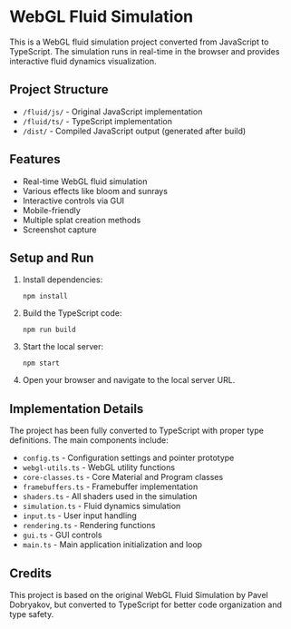 # WebGL Fluid Simulation

This is a WebGL fluid simulation project converted from JavaScript to TypeScript. The simulation runs in real-time in the browser and provides interactive fluid dynamics visualization.

## Project Structure

- `/fluid/js/` - Original JavaScript implementation
- `/fluid/ts/` - TypeScript implementation
- `/dist/` - Compiled JavaScript output (generated after build)

## Features

- Real-time WebGL fluid simulation
- Various effects like bloom and sunrays
- Interactive controls via GUI
- Mobile-friendly
- Multiple splat creation methods
- Screenshot capture

## Setup and Run

1. Install dependencies:

   ```
   npm install
   ```

2. Build the TypeScript code:

   ```
   npm run build
   ```

3. Start the local server:

   ```
   npm start
   ```

4. Open your browser and navigate to the local server URL.

## Implementation Details

The project has been fully converted to TypeScript with proper type definitions. The main components include:

- `config.ts` - Configuration settings and pointer prototype
- `webgl-utils.ts` - WebGL utility functions
- `core-classes.ts` - Core Material and Program classes
- `framebuffers.ts` - Framebuffer implementation
- `shaders.ts` - All shaders used in the simulation
- `simulation.ts` - Fluid dynamics simulation
- `input.ts` - User input handling
- `rendering.ts` - Rendering functions
- `gui.ts` - GUI controls
- `main.ts` - Main application initialization and loop

## Credits

This project is based on the original WebGL Fluid Simulation by Pavel Dobryakov, but converted to TypeScript for better code organization and type safety.
